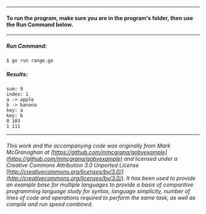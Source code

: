 ___
#### To run the program, make sure you are in the program's folder, then use the Run Command below.
___
##### Run Command:

`$ go run range.go`

##### Results:
```
sum: 9
index: 1
a -> apple
b -> banana
key: a
key: b
0 103
1 111
```
___

###### This work and the accompanying code was originally from Mark McGranaghan at [https://github.com/mmcgrana/gobyexample](https://github.com/mmcgrana/gobyexample) and licensed under a Creative Commons Attribution 3.0 Unported License [http://creativecommons.org/licenses/by/3.0/](http://creativecommons.org/licenses/by/3.0/). It has been used to provide an example base for multiple languages to provide a basis of comparitive programming language study for syntax, language simplicity, number of lines of code and operations required to perform the same task, as well as compile and run speed combined.